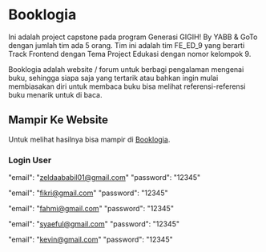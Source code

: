 # Booklogia

Ini adalah project capstone pada program Generasi GIGIH! By YABB & GoTo dengan jumlah tim ada 5 orang. Tim ini adalah tim FE_ED_9 yang berarti Track Frontend dengan Tema Project Edukasi dengan nomor kelompok 9.

Booklogia adalah website / forum untuk berbagi pengalaman mengenai buku, sehingga siapa saja yang tertarik atau bahkan ingin mulai membiasakan diri untuk membaca buku bisa melihat referensi-referensi buku menarik untuk di baca.

## Mampir Ke Website

Untuk melihat hasilnya bisa mampir di [Booklogia](https://booklogia.vercel.app).

### Login User

"email": "zeldaababil01@gmail.com"
"password": "12345"

"email": "fikri@gmail.com"
"password": "12345"

"email": "fahmi@gmail.com"
"password": "12345"

"email": "syaeful@gmail.com"
"password": "12345"

"email": "kevin@gmail.com"
"password": "12345"
